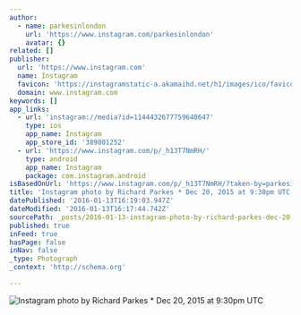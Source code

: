 ```yaml
---
author:
  - name: parkesinlondon
    url: 'https://www.instagram.com/parkesinlondon'
    avatar: {}
related: []
publisher:
  url: 'https://www.instagram.com'
  name: Instagram
  favicon: 'https://instagramstatic-a.akamaihd.net/h1/images/ico/favicon.ico/7cdab0872b15.ico'
  domain: www.instagram.com
keywords: []
app_links:
  - url: 'instagram://media?id=1144432677759640647'
    type: ios
    app_name: Instagram
    app_store_id: '389801252'
  - url: 'https://www.instagram.com/p/_h13T7NmRH/'
    type: android
    app_name: Instagram
    package: com.instagram.android
isBasedOnUrl: 'https://www.instagram.com/p/_h13T7NmRH/?taken-by=parkesinlondon'
title: 'Instagram photo by Richard Parkes * Dec 20, 2015 at 9:30pm UTC'
datePublished: '2016-01-13T16:19:03.947Z'
dateModified: '2016-01-13T16:17:44.742Z'
sourcePath: _posts/2016-01-13-instagram-photo-by-richard-parkes-dec-20-2015-at-930pm-u.md
published: true
inFeed: true
hasPage: false
inNav: false
_type: Photograph
_context: 'http://schema.org'

---
```

![Instagram photo by Richard Parkes &midast; Dec 20&comma; 2015 at 9&colon;30pm UTC](https://scontent.cdninstagram.com/hphotos-xtp1/t51.2885-15/s640x640/sh0.08/e35/12356465_1498680797100773_165870508_n.jpg)